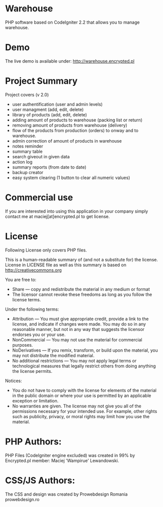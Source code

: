 Warehouse
==========
PHP software based on CodeIgniter 2.2 that allows you to manage warehouse.

Demo
==========
The live demo is available under: http://warehouse.encrypted.pl

Project Summary
==========
Project covers (v 2.0)
- user authentification (user and admin levels)
- user managment (add, edit, delete)
- library of products (add, edit, delete)
- adding amount of products to warehouse (packing list or return)
- removing amount of products from warehouse (delivery)
- flow of the products from production (orders) to onway and to warehouse.
- admin correction of amount of products in warehouse
- notes reminder
- summary table
- search giveout in given data
- action log
- summary reports (from date to date)
- backup creator
- easy system clearing (1 button to clear all numeric values)

Commercial use
=========
If you are interested into using this application in your company simply contact me at maciej[at]encrypted.pl to get license.

License 
==========
Following License only covers PHP files.

This is a human-readable summary of (and not a substitute for) the license.
License in LICENSE file as well as this summary is based on http://creativecommons.org

You are free to:
- Share — copy and redistribute the material in any medium or format
- The licensor cannot revoke these freedoms as long as you follow the license terms.

Under the following terms:
- Attribution — You must give appropriate credit, provide a link to the license, and indicate if changes were made. You may do so in any reasonable manner, but not in any way that suggests the licensor endorses you or your use.
- NonCommercial — You may not use the material for commercial purposes.
- NoDerivatives — If you remix, transform, or build upon the material, you may not distribute the modified material.
- No additional restrictions — You may not apply legal terms or technological measures that legally restrict others from doing anything the license permits.

Notices:
- You do not have to comply with the license for elements of the material in the public domain or where your use is permitted by an applicable exception or limitation.
- No warranties are given. The license may not give you all of the permissions necessary for your intended use. For example, other rights such as publicity, privacy, or moral rights may limit how you use the material.

PHP Authors:
==========
PHP Files (CodeIgniter engine excluded) was created in 99% by Encrypted.pl member: Maciej 'Wampirue' Lewandowski.

CSS/JS Authors:
==========
The CSS and design was created by Prowebdesign Romania prowebdesign.ro